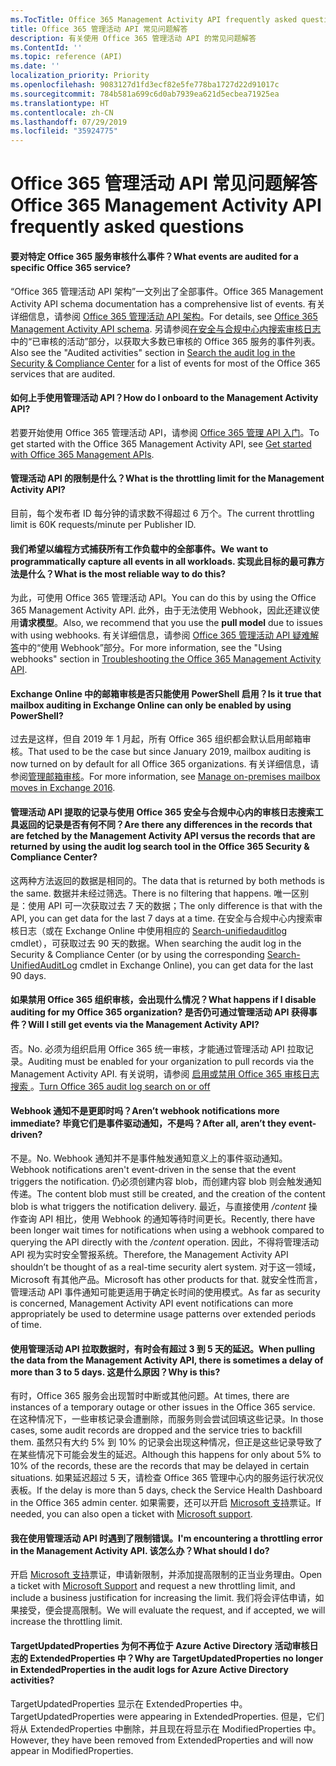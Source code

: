 ```yaml
---
ms.TocTitle: Office 365 Management Activity API frequently asked questions
title: Office 365 管理活动 API 常见问题解答
description: 有关使用 Office 365 管理活动 API 的常见问题解答
ms.ContentId: ''
ms.topic: reference (API)
ms.date: ''
localization_priority: Priority
ms.openlocfilehash: 9083127d1fd3ecf82e5fe778ba1727d22d91017c
ms.sourcegitcommit: 784b581a699c6d0ab7939ea621d5ecbea71925ea
ms.translationtype: HT
ms.contentlocale: zh-CN
ms.lasthandoff: 07/29/2019
ms.locfileid: "35924775"
---
```

# <a name="office-365-management-activity-api-frequently-asked-questions"></a><span data-ttu-id="a6bd5-103">Office 365 管理活动 API 常见问题解答</span><span class="sxs-lookup"><span data-stu-id="a6bd5-103">Office 365 Management Activity API frequently asked questions</span></span>

#### <a name="what-events-are-audited-for-a-specific-office-365-service"></a><span data-ttu-id="a6bd5-104">要对特定 Office 365 服务审核什么事件？</span><span class="sxs-lookup"><span data-stu-id="a6bd5-104">What events are audited for a specific Office 365 service?</span></span>

<span data-ttu-id="a6bd5-105">“Office 365 管理活动 API 架构”一文列出了全部事件。</span><span class="sxs-lookup"><span data-stu-id="a6bd5-105">Office 365 Management Activity API schema documentation has a comprehensive list of events.</span></span> <span data-ttu-id="a6bd5-106">有关详细信息，请参阅 [Office 365 管理活动 API 架构](office-365-management-activity-api-schema.md)。</span><span class="sxs-lookup"><span data-stu-id="a6bd5-106">For details, see [Office 365 Management Activity API schema](office-365-management-activity-api-schema.md).</span></span> <span data-ttu-id="a6bd5-107">另请参阅[在安全与合规中心内搜索审核日志](https://docs.microsoft.com/zh-CN/office365/securitycompliance/search-the-audit-log-in-security-and-compliance#audited-activities)中的“已审核的活动”部分，以获取大多数已审核的 Office 365 服务的事件列表。</span><span class="sxs-lookup"><span data-stu-id="a6bd5-107">Also see the "Audited activities" section in [Search the audit log in the Security & Compliance Center](https://docs.microsoft.com/en-us/office365/securitycompliance/search-the-audit-log-in-security-and-compliance#audited-activities) for a list of events for most of the Office 365 services that are audited.</span></span>

#### <a name="how-do-i-onboard-to-the-management-activity-api"></a><span data-ttu-id="a6bd5-108">如何上手使用管理活动 API？</span><span class="sxs-lookup"><span data-stu-id="a6bd5-108">How do I onboard to the Management Activity API?</span></span>

<span data-ttu-id="a6bd5-109">若要开始使用 Office 365 管理活动 API，请参阅 [Office 365 管理 API 入门](get-started-with-office-365-management-apis.md)。</span><span class="sxs-lookup"><span data-stu-id="a6bd5-109">To get started with the Office 365 Management Activity API, see [Get started with Office 365 Management APIs](get-started-with-office-365-management-apis.md).</span></span>
 
#### <a name="what-is-the-throttling-limit-for-the--management-activity-api"></a><span data-ttu-id="a6bd5-110">管理活动 API 的限制是什么？</span><span class="sxs-lookup"><span data-stu-id="a6bd5-110">What is the throttling limit for the  Management Activity API?</span></span>

<span data-ttu-id="a6bd5-111">目前，每个发布者 ID 每分钟的请求数不得超过 6 万个。</span><span class="sxs-lookup"><span data-stu-id="a6bd5-111">The current throttling limit is 60K requests/minute per Publisher ID.</span></span> 

#### <a name="we-want-to-programmatically-capture-all-events-in-all-workloads-what-is-the-most-reliable-way-to-do-this"></a><span data-ttu-id="a6bd5-112">我们希望以编程方式捕获所有工作负载中的全部事件。</span><span class="sxs-lookup"><span data-stu-id="a6bd5-112">We want to programmatically capture all events in all workloads.</span></span> <span data-ttu-id="a6bd5-113">实现此目标的最可靠方法是什么？</span><span class="sxs-lookup"><span data-stu-id="a6bd5-113">What is the most reliable way to do this?</span></span>

<span data-ttu-id="a6bd5-114">为此，可使用 Office 365 管理活动 API。</span><span class="sxs-lookup"><span data-stu-id="a6bd5-114">You can do this by using the Office 365 Management Activity API.</span></span> <span data-ttu-id="a6bd5-115">此外，由于无法使用 Webhook，因此还建议使用**请求模型**。</span><span class="sxs-lookup"><span data-stu-id="a6bd5-115">Also, we recommend that you use the **pull model** due to issues with using webhooks.</span></span> <span data-ttu-id="a6bd5-116">有关详细信息，请参阅 [Office 365 管理活动 API 疑难解答](troubleshooting-the-office-365-management-activity-api.md#using-webhooks)中的“使用 Webhook”部分。</span><span class="sxs-lookup"><span data-stu-id="a6bd5-116">For more information, see the "Using webhooks" section in [Troubleshooting the Office 365 Management Activity API](troubleshooting-the-office-365-management-activity-api.md#using-webhooks).</span></span>

#### <a name="is-it-true-that-mailbox-auditing-in-exchange-online-can-only-be-enabled-by-using-powershell"></a><span data-ttu-id="a6bd5-117">Exchange Online 中的邮箱审核是否只能使用 PowerShell 启用？</span><span class="sxs-lookup"><span data-stu-id="a6bd5-117">Is it true that mailbox auditing in Exchange Online can only be enabled by using PowerShell?</span></span>

<span data-ttu-id="a6bd5-118">过去是这样，但自 2019 年 1 月起，所有 Office 365 组织都会默认启用邮箱审核。</span><span class="sxs-lookup"><span data-stu-id="a6bd5-118">That used to be the case but since January 2019, mailbox auditing is now turned on by default for all Office 365 organizations.</span></span> <span data-ttu-id="a6bd5-119">有关详细信息，请参阅[管理邮箱审核](https://docs.microsoft.com/office365/securitycompliance/enable-mailbox-auditing)。</span><span class="sxs-lookup"><span data-stu-id="a6bd5-119">For more information, see [Manage on-premises mailbox moves in Exchange 2016](https://docs.microsoft.com/office365/securitycompliance/enable-mailbox-auditing).</span></span>

#### <a name="are-there-any-differences-in-the-records-that-are-fetched-by-the-management-activity-api-versus-the-records-that-are-returned-by-using-the-audit-log-search-tool-in-the-office-365-security--compliance-center"></a><span data-ttu-id="a6bd5-120">管理活动 API 提取的记录与使用 Office 365 安全与合规中心内的审核日志搜索工具返回的记录是否有何不同？</span><span class="sxs-lookup"><span data-stu-id="a6bd5-120">Are there any differences in the records that are fetched by the Management Activity API versus the records that are returned by using the audit log search tool in the Office 365 Security & Compliance Center?</span></span>

<span data-ttu-id="a6bd5-121">这两种方法返回的数据是相同的。</span><span class="sxs-lookup"><span data-stu-id="a6bd5-121">The data that is returned by both methods is the same.</span></span> <span data-ttu-id="a6bd5-122">数据并未经过筛选。</span><span class="sxs-lookup"><span data-stu-id="a6bd5-122">There is no filtering that happens.</span></span> <span data-ttu-id="a6bd5-123">唯一区别是：使用 API 可一次获取过去 7 天的数据；</span><span class="sxs-lookup"><span data-stu-id="a6bd5-123">The only difference is that with the API, you can get data for the last 7 days at a time.</span></span> <span data-ttu-id="a6bd5-124">在安全与合规中心内搜索审核日志（或在 Exchange Online 中使用相应的 [Search-unifiedauditlog](https://docs.microsoft.com/powershell/module/exchange/policy-and-compliance-audit/search-unifiedauditlog) cmdlet），可获取过去 90 天的数据。</span><span class="sxs-lookup"><span data-stu-id="a6bd5-124">When searching the audit log in the Security & Compliance Center (or by using the corresponding [Search-UnifiedAuditLog](https://docs.microsoft.com/powershell/module/exchange/policy-and-compliance-audit/search-unifiedauditlog) cmdlet in Exchange Online), you can get data for the last 90 days.</span></span> 

#### <a name="what-happens-if-i-disable-auditing-for-my-office-365-organization-will-i-still-get-events-via-the-management-activity-api"></a><span data-ttu-id="a6bd5-125">如果禁用 Office 365 组织审核，会出现什么情况？</span><span class="sxs-lookup"><span data-stu-id="a6bd5-125">What happens if I disable auditing for my Office 365 organization?</span></span> <span data-ttu-id="a6bd5-126">是否仍可通过管理活动 API 获得事件？</span><span class="sxs-lookup"><span data-stu-id="a6bd5-126">Will I still get events via the Management Activity API?</span></span>

<span data-ttu-id="a6bd5-127">否。</span><span class="sxs-lookup"><span data-stu-id="a6bd5-127">No.</span></span> <span data-ttu-id="a6bd5-128">必须为组织启用 Office 365 统一审核，才能通过管理活动 API 拉取记录。</span><span class="sxs-lookup"><span data-stu-id="a6bd5-128">Auditing must be enabled for your organization to pull records via the Management Activity API.</span></span> <span data-ttu-id="a6bd5-129">有关说明，请参阅 [ 启用或禁用 Office 365 审核日志搜索 ](https://docs.microsoft.com/office365/securitycompliance/turn-audit-log-search-on-or-off)。</span><span class="sxs-lookup"><span data-stu-id="a6bd5-129">[Turn Office 365 audit log search on or off](https://docs.microsoft.com/office365/securitycompliance/turn-audit-log-search-on-or-off)</span></span>

#### <a name="arent-webhook-notifications-more-immediate-after-all-arent-they-event-driven"></a><span data-ttu-id="a6bd5-130">Webhook 通知不是更即时吗？</span><span class="sxs-lookup"><span data-stu-id="a6bd5-130">Aren’t webhook notifications more immediate?</span></span> <span data-ttu-id="a6bd5-131">毕竟它们是事件驱动通知，不是吗？</span><span class="sxs-lookup"><span data-stu-id="a6bd5-131">After all, aren’t they event-driven?</span></span>

<span data-ttu-id="a6bd5-132">不是。</span><span class="sxs-lookup"><span data-stu-id="a6bd5-132">No.</span></span> <span data-ttu-id="a6bd5-133">Webhook 通知并不是事件触发通知意义上的事件驱动通知。</span><span class="sxs-lookup"><span data-stu-id="a6bd5-133">Webhook notifications aren't event-driven in the sense that the event triggers the notification.</span></span> <span data-ttu-id="a6bd5-134">仍必须创建内容 blob，而创建内容 blob 则会触发通知传递。</span><span class="sxs-lookup"><span data-stu-id="a6bd5-134">The content blob must still be created, and the creation of the content blob is what triggers the notification delivery.</span></span> <span data-ttu-id="a6bd5-135">最近，与直接使用 */content* 操作查询 API 相比，使用 Webhook 的通知等待时间更长。</span><span class="sxs-lookup"><span data-stu-id="a6bd5-135">Recently, there have been longer wait times for notifications when using a webhook compared to querying the API directly with the */content* operation.</span></span> <span data-ttu-id="a6bd5-136">因此，不得将管理活动 API 视为实时安全警报系统。</span><span class="sxs-lookup"><span data-stu-id="a6bd5-136">Therefore, the Management Activity API shouldn’t be thought of as a real-time security alert system.</span></span> <span data-ttu-id="a6bd5-137">对于这一领域，Microsoft 有其他产品。</span><span class="sxs-lookup"><span data-stu-id="a6bd5-137">Microsoft has other products for that.</span></span> <span data-ttu-id="a6bd5-138">就安全性而言，管理活动 API 事件通知可能更适用于确定长时间的使用模式。</span><span class="sxs-lookup"><span data-stu-id="a6bd5-138">As far as security is concerned, Management Activity API event notifications can more appropriately be used to determine usage patterns over extended periods of time.</span></span>

#### <a name="when-pulling-the-data-from-the-management-activity-api-there-is-sometimes-a-delay-of-more-than-3-to-5-days-why-is-this"></a><span data-ttu-id="a6bd5-139">使用管理活动 API 拉取数据时，有时会有超过 3 到 5 天的延迟。</span><span class="sxs-lookup"><span data-stu-id="a6bd5-139">When pulling the data from the Management Activity API, there is sometimes a delay of more than 3 to 5 days.</span></span> <span data-ttu-id="a6bd5-140">这是什么原因？</span><span class="sxs-lookup"><span data-stu-id="a6bd5-140">Why is this?</span></span>

<span data-ttu-id="a6bd5-141">有时，Office 365 服务会出现暂时中断或其他问题。</span><span class="sxs-lookup"><span data-stu-id="a6bd5-141">At times, there are instances of a temporary outage or other issues in the Office 365 service.</span></span> <span data-ttu-id="a6bd5-142">在这种情况下，一些审核记录会遭删除，而服务则会尝试回填这些记录。</span><span class="sxs-lookup"><span data-stu-id="a6bd5-142">In those cases, some audit records are dropped and the service tries to backfill them.</span></span> <span data-ttu-id="a6bd5-143">虽然只有大约 5% 到 10% 的记录会出现这种情况，但正是这些记录导致了在某些情况下可能会发生的延迟。</span><span class="sxs-lookup"><span data-stu-id="a6bd5-143">Although this happens for only about 5% to 10% of the records, these are the records that may be delayed in certain situations.</span></span> <span data-ttu-id="a6bd5-144">如果延迟超过 5 天，请检查 Office 365 管理中心内的服务运行状况仪表板。</span><span class="sxs-lookup"><span data-stu-id="a6bd5-144">If the delay is more than 5 days, check the Service Health Dashboard in the Office 365 admin center.</span></span> <span data-ttu-id="a6bd5-145">如果需要，还可以开启 [Microsoft 支持](https://support.office.com/article/contact-support-for-business-products-admin-help-32a17ca7-6fa0-4870-8a8d-e25ba4ccfd4b#ID0EAADAAA=online)票证。</span><span class="sxs-lookup"><span data-stu-id="a6bd5-145">If needed, you can also open a ticket with [Microsoft support](https://support.office.com/article/contact-support-for-business-products-admin-help-32a17ca7-6fa0-4870-8a8d-e25ba4ccfd4b#ID0EAADAAA=online).</span></span>

#### <a name="im-encountering-a-throttling-error-in-the-management-activity-api-what-should-i-do"></a><span data-ttu-id="a6bd5-146">我在使用管理活动 API 时遇到了限制错误。</span><span class="sxs-lookup"><span data-stu-id="a6bd5-146">I'm encountering a throttling error in the Management Activity API.</span></span> <span data-ttu-id="a6bd5-147">该怎么办？</span><span class="sxs-lookup"><span data-stu-id="a6bd5-147">What should I do?</span></span>

<span data-ttu-id="a6bd5-148">开启 [Microsoft 支持](https://support.office.com/article/contact-support-for-business-products-admin-help-32a17ca7-6fa0-4870-8a8d-e25ba4ccfd4b#ID0EAADAAA=online)票证，申请新限制，并添加提高限制的正当业务理由。</span><span class="sxs-lookup"><span data-stu-id="a6bd5-148">Open a ticket with [Microsoft Support](https://support.office.com/article/contact-support-for-business-products-admin-help-32a17ca7-6fa0-4870-8a8d-e25ba4ccfd4b#ID0EAADAAA=online) and request a new throttling limit, and include a business justification for increasing the limit.</span></span> <span data-ttu-id="a6bd5-149">我们将会评估申请，如果接受，便会提高限制。</span><span class="sxs-lookup"><span data-stu-id="a6bd5-149">We will evaluate the request, and if accepted, we will increase the throttling limit.</span></span>

#### <a name="why-are-targetupdatedproperties-no-longer-in-extendedproperties-in-the-audit-logs-for-azure-active-directory-activities"></a><span data-ttu-id="a6bd5-150">TargetUpdatedProperties 为何不再位于 Azure Active Directory 活动审核日志的 ExtendedProperties 中？</span><span class="sxs-lookup"><span data-stu-id="a6bd5-150">Why are TargetUpdatedProperties no longer in ExtendedProperties in the audit logs for Azure Active Directory activities?</span></span>

<span data-ttu-id="a6bd5-151">TargetUpdatedProperties 显示在 ExtendedProperties 中。</span><span class="sxs-lookup"><span data-stu-id="a6bd5-151">TargetUpdatedProperties were appearing in ExtendedProperties.</span></span> <span data-ttu-id="a6bd5-152">但是，它们将从 ExtendedProperties 中删除，并且现在将显示在 ModifiedProperties 中。</span><span class="sxs-lookup"><span data-stu-id="a6bd5-152">However, they have been removed from ExtendedProperties and will now appear in ModifiedProperties.</span></span>
